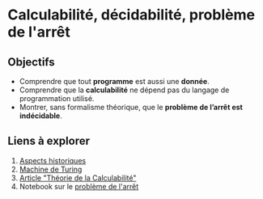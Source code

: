 # Calculabilité, décidabilité, problème de l'arrêt

## Objectifs
* Comprendre que tout **programme** est aussi une **donnée**.
* Comprendre que la **calculabilité** ne dépend pas du langage de programmation utilisé.
* Montrer, sans formalisme théorique, que le **problème de l’arrêt est indécidable**.

## Liens à explorer
1. [Aspects historiques](http://www.monlyceenumerique.fr/nsi_terminale/lp/lp1_calculabilite_decidabilite.php#1)
2. [Machine de Turing](https://www.cahier-nsi.fr/Turing/)
3. [Article "Théorie de la Calculabilité"](https://fr.wikipedia.org/wiki/Th%C3%A9orie_de_la_calculabilit%C3%A9#D%C3%A9finition_d'une_fonction_calculable)
4. Notebook sur le [problème de l'arrêt](https://github.com/thfruchart/tnsi/blob/main/15/Pb_ARRET.ipynb)
